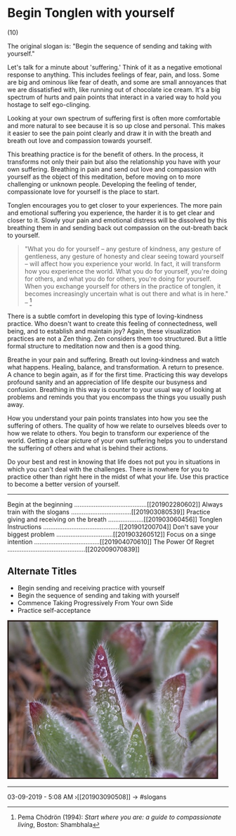 # Begin Tonglen with yourself 
(10)

The original slogan is: "Begin the sequence of sending and taking with yourself."

Let's talk for a minute about 'suffering.' Think of it as a negative emotional response to anything. This includes feelings of fear, pain, and loss. Some are big and ominous like fear of death, and some are small annoyances that we are dissatisfied with, like running out of chocolate ice cream. It's a big spectrum of hurts and pain points that interact in a varied way to hold you hostage to self ego-clinging. 

Looking at your own spectrum of suffering first is often more comfortable and more natural to see because it is so up close and personal. This makes it easier to see the pain point clearly and draw it in with the breath and breath out love and compassion towards yourself. 

This breathing practice is for the benefit of others. In the process, it transforms not only their pain but also the relationship you have with your own suffering. Breathing in pain and send out love and compassion with yourself as the object of this meditation, before moving on to more challenging or unknown people. Developing the feeling of tender, compassionate love for yourself is the place to start.

Tonglen encourages you to get closer to your experiences. The more pain and emotional suffering you experience, the harder it is to get clear and closer to it. Slowly your pain and emotional distress will be dissolved by this breathing them in and sending back out compassion on the out-breath back to yourself.

> "What you do for yourself – any gesture of kindness, any gesture of gentleness, any gesture of honesty and clear seeing toward yourself – will affect how you experience your world. In fact, it will transform how you experience the world. What you do for yourself, you're doing for others, and what you do for others, you're doing for yourself. When you exchange yourself for others in the practice of tonglen, it becomes increasingly uncertain what is out there and what is in here." – [^@Chodron:1994a] 

There is a subtle comfort in developing this type of loving-kindness practice. Who doesn't want to create this feeling of connectedness, well being, and to establish and maintain joy? Again, these visualization practices are not a Zen thing. Zen considers them too structured. But a little formal structure to meditation now and then is a good thing. 

Breathe in your pain and suffering. Breath out loving-kindness and watch what happens. Healing, balance, and transformation. A return to presence. A chance to begin again, as if for the first time. Practicing this way develops profound sanity and an appreciation of life despite our busyness and confusion. Breathing in this way is counter to your usual way of looking at problems and reminds you that you encompass the things you usually push away.

How you understand your pain points translates into how you see the suffering of others. The quality of how we relate to ourselves bleeds over to how we relate to others. You begin to transform our experience of the world. Getting a clear picture of your own suffering helps you to understand the suffering of others and what is behind their actions.

Do your best and rest in knowing that life does not put you in situations in which you can't deal with the challenges. There is nowhere for you to practice other than right here in the midst of what your life. Use this practice to become a better version of yourself.

[^@Chodron:1994a]: Pema Chödrön (1994): _Start where you are: a guide to compassionate living_, Boston: Shambhala

----------------------------------------------------------------

Begin at the beginning .........................................[[201902280602]]
Always train with the slogans ..................................[[201903080539]]
Practice giving and receiving on the breath ....................[[201903060456]]
Tonglen Instructions ...........................................[[201901200704]]
Don't save your biggest problem ................................[[201903260512]]
Focus on a singe intention .....................................[[201904070610]]
The Power Of Regret ............................................[[202009070839]]

## Alternate Titles

- Begin sending and receiving practice with yourself
- Begin the sequence of sending and taking with yourself
- Commence Taking Progressively From Your own Side
- Practice self-acceptance


![](media/DSCN1818.JPG)


----------------------------------------------------------------
03-09-2019 - 5:08 AM
›[[201903090508]]
→ #slogans


<div style="page-break-after: always;"></div>
